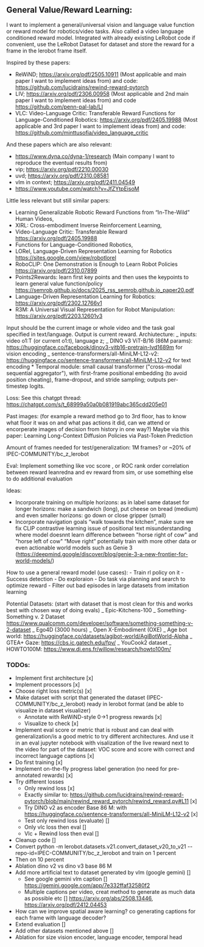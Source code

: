 ## General Value/Reward Learning:

I want to implement a general/universal vision and language value function or reward model for robotics/video tasks. Also called a video language conditioned reward model. Integrated with already existing LeRobot code if convenient, use the LeRobot Dataset for dataset and store the reward for a frame in the lerobot frame itself.

Inspired by these papers:

- ReWiND; https://arxiv.org/pdf/2505.10911 (Most applicable and main paper I want to implement ideas from) and code: https://github.com/lucidrains/rewind-reward-pytorch
- LIV; https://arxiv.org/pdf/2306.00958 (Most applicable and 2nd main paper I want to implement ideas from) and code https://github.com/penn-pal-lab/LI
- VLC: Video-Language Critic: Transferable Reward Functions for Language-Conditioned Robotics: https://arxiv.org/pdf/2405.19988 (Most applicable and 3rd paper I want to implement ideas from) and code: https://github.com/minttusofia/video_language_critic

And these papers which are also relevant:

- https://www.dyna.co/dyna-1/research (Main company I want to reproduce the eventual results from)
- vip; https://arxiv.org/pdf/2210.00030
- uvd; https://arxiv.org/pdf/2310.08581
- vlm in context; https://arxiv.org/pdf/2411.04549
- https://www.youtube.com/watch?v=JfZYtpEisoM

Little less relevant but still similar papers:

- Learning Generalizable Robotic Reward Functions from “In-The-Wild” Human Videos,
- XIRL: Cross-embodiment Inverse Reinforcement Learning,
- Video-Language Critic: Transferable Reward https://arxiv.org/pdf/2405.19988
- Functions for Language-Conditioned Robotics,
- LORel, Language-Driven Representation Learning for Robotics https://sites.google.com/view/robotlorel
- RoboCLIP: One Demonstration is Enough to Learn Robot Policies https://arxiv.org/pdf/2310.07899
- Points2Rewards: learn first key points and then uses the keypoints to learn general value function/policy https://semrob.github.io/docs/2025_rss_semrob.github.io_paper20.pdf
- Language-Driven Representation Learning for Robotics: https://arxiv.org/pdf/2302.12766v1
- R3M: A Universal Visual Representation for Robot Manipulation: https://arxiv.org/pdf/2203.12601v3

Input should be the current image or whole video and the task goal specified in text/language. Output is current reward.
Archiutecture:
_ inputs: video o1:T (or current o1:t), language z;
_ DINO v3 ViT-B/16 (86M params): https://huggingface.co/facebook/dinov3-vitb16-pretrain-lvd1689m for vision encoding
_ sentence-transformers/all-MiniLM-L12-v2: https://huggingface.co/sentence-transformers/all-MiniLM-L12-v2 for text encoding
\* Temporal module: small causal transformer ("cross-modal sequential aggregator"), with first-frame positional embedding (to avoid position cheating), frame-dropout, and stride sampling; outputs per-timestep logits.

Loss: See this chatgpt thread: https://chatgpt.com/s/t_68999a50a0b081919abc365cdd205e01

Past images: (for example a reward method go to 3rd floor, has to know what floor it was on and what pas actions it did, can we attend or encorperate images of decision from history in one way?) Maybe via this paper: Learning Long-Context Diffusion Policies via Past-Token Prediction

Amount of frames needed for test/generalization: 1M frames? or ~20% of IPEC-COMMUNITY/bc_z_lerobot

Eval:
Implement something like voc score , or ROC rank order correlation between reward leanredna and ev reward from sim, or use something else to do additional evaluation

Ideas:

- Incorporate training on multiple horizons: as in label same dataset for longer horizons: make a sandwich (long), put cheese on bread (medium) and even smaller horizons: go down or close gripper (small)
- Incorporate navigation goals “walk towards the kitchen”, make sure we fix CLIP contrastive learning issue of positional text misunderstanding where model doesnnt learn difference between "horse right of cow" and "horse left of cow" “Move right” potentially train with more other data or even actionable world models such as Genie 3 (https://deepmind.google/discover/blog/genie-3-a-new-frontier-for-world-models/)

How to use a general reward model (use cases): - Train rl policy on it - Success detection - Do exploraion - Do task via planning and search to optimize reward - Filter out bad episodes in large datasets from imitation learning

Potential Datasets: (start with dataset that is most clean for this and works best with chosen way of doing evals)
_ Epic-Kitchens-100
_ Something-Something v. 2 Dataset https://www.qualcomm.com/developer/software/something-something-v-2-dataset
_ Ego4D (3000 hours)
_ Open X-Embodiment (OXE)
_ Age bot world: https://huggingface.co/datasets/agibot-world/AgiBotWorld-Alpha
_ GTEA+ Gaze: https://cbs.ic.gatech.edu/fpv/
_ YouCook2 dataset
_ HOWTO100M: https://www.di.ens.fr/willow/research/howto100m/


### TODOs:

- Implement first architecture [x]
- Implement processors [x]
- Choose right loss metric(s) [x]
- Make dataset with script that generated the dataset (IPEC-COMMUNITY/bc_z_lerobot) ready in lerobot format (and be able to visualize in dataset visualizer)
  - Annotate with ReWiND-style 0→1 progress rewards [x]
  - Visualize to check [x]
- Implement eval score or metric that is robust and can deal with generalization/is a good metric to try different architectures. And use it in an eval jupyter notebook with visalization of the live reward next to the video for part of the dataset: VOC score and score with correct and incorrect language captions [x]
- Do first training [x]
- Implement on-the-fly progress label generation (no need for pre-annotated rewards) [x]
- Try different losses
  - Only rewind loss [x]
  - Exactly similar to: https://github.com/lucidrains/rewind-reward-pytorch/blob/main/rewind_reward_pytorch/rewind_reward.py#L11 [x]
  - Try DINO v2 as encoder Base 86 M: with https://huggingface.co/sentence-transformers/all-MiniLM-L12-v2 [x]
  - Test only rewind loss (evaluate) []
  - Only vlc loss then eval []
  - Vlc + Rewind loss then eval []
- Cleanup code []
- Convert python -m lerobot.datasets.v21.convert_dataset_v20_to_v21 --repo-id=IPEC-COMMUNITY/bc_z_lerobot and train on 1 percent
- Then on 10 percent
- Ablation dino v2 vs dino v3 base 86 M
- Add more artificial text to dataset generated by vlm (google gemini) []
  - See google gemini vlm caption [] https://gemini.google.com/app/7e332ffaf32580f2
  - Multiple captions per video, creat method to generate as much data as possible etc [] https://arxiv.org/abs/2508.13446, https://arxiv.org/pdf/2412.04453
- How can we improve spatial aware learning? co generating captions for each frame with language decoder?
- Extend evaluation []
- Add other datasets mentioned above []
- Ablation for size vision encoder, language encoder, temporal head
